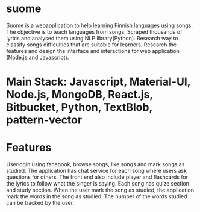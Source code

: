 # suome
Suome is a webapplication to help learning Finnish languages using songs.
The objective is to teach languages from songs.
Scraped thousands of lyrics and analysed them using NLP library(Python).
Research way to classify songs difficulties that are suitable for learners.
Research the features and design the interface and interactions for web application (Node.js and Javascript).

# Main Stack: Javascript, Material-UI, Node.js, MongoDB, React.js, Bitbucket, Python, TextBlob, pattern-vector

# Features
Userlogin using facebook, browse songs, like songs and mark songs as studied. The application has chat service for each song where users ask questions for others.
The front end also include player and flashcards for the lyrics to follow what the singer is saying. Each song has quize section and study section.
When the user mark the song as studied, the application mark the words in the song as studied. The number of the words studied can be tracked by the user.



